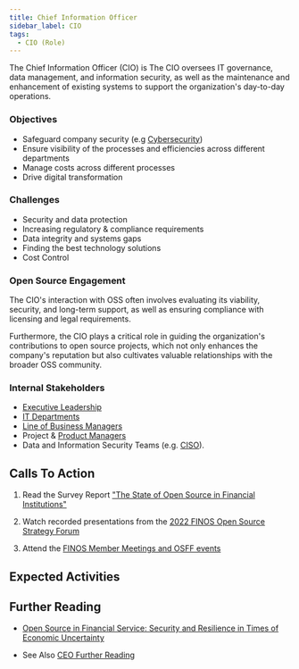 ```yaml
---
title: Chief Information Officer
sidebar_label: CIO
tags: 
  - CIO (Role)
---
```


<BoxOut title="Chief Information Officer" image="/img/bok/roles/cio.png">

The Chief Information Officer (CIO) is The CIO oversees IT governance, data management, and information security, as well as the maintenance and enhancement of existing systems to support the organization's day-to-day operations.

### Objectives

 - Safeguard company security (e.g [Cybersecurity](../Activities/Level-2/Supply-Chain-Security))
 - Ensure visibility of the processes and efficiencies across different departments
 - Manage costs across different processes
 - Drive digital transformation
 
### Challenges

 - Security and data protection                        
 - Increasing regulatory & compliance requirements 
 - Data integrity and systems gaps
 - Finding the best technology solutions
 - Cost Control

### Open Source Engagement

The CIO's interaction with OSS often involves evaluating its viability, security, and long-term support, as well as ensuring compliance with licensing and legal requirements. 
 
Furthermore, the CIO plays a critical role in guiding the organization's contributions to open source projects, which not only enhances the company's reputation but also cultivates valuable relationships with the broader OSS community.

### Internal Stakeholders

 - [Executive Leadership](CEO)
 - [IT Departments](Developer)
 - [Line of Business Managers](Line-Of-Business)
 - Project & [Product Managers](Product-Manager)
 - Data and Information Security Teams (e.g. [CISO](CISO)).

</BoxOut>

## Calls To Action

1. Read the Survey Report ["The State of Open Source in Financial Institutions"](https://www.finos.org/state-of-open-source-in-financial-services-2022)

2. Watch recorded presentations from the [2022 FINOS Open Source Strategy Forum](https://resources.finos.org/znglist/osff-new-york-2022/?c=cG9zdDo5OTA5MTk=)

3. Attend the [FINOS Member Meetings and OSFF events](https://www.finos.org/hosted-events)

## Expected Activities

<BokTagList tag="CIO (Role)" filter="Activities" />

## Further Reading

- [Open Source in Financial Service: Security and Resilience in Times of Economic Uncertainty](https://www.finos.org/blog/osinfsi-security-and-resilience-in-times-of-economic-uncertainty)

- See Also [CEO Further Reading](CEO#further-reading)